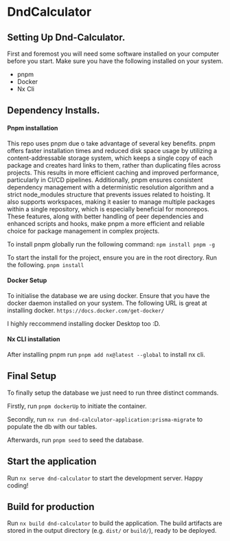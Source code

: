 # DndCalculator

## Setting Up Dnd-Calculator.
First and foremost you will need some software installed on your computer before you start. Make sure you have the following installed on your system.
- pnpm
- Docker
- Nx Cli

## Dependency Installs.
#### Pnpm installation
This repo uses pnpm due o take advantage of several key benefits. pnpm offers faster installation times and reduced disk space usage by utilizing a content-addressable storage system, which keeps a single copy of each package and creates hard links to them, rather than duplicating files across projects. This results in more efficient caching and improved performance, particularly in CI/CD pipelines. Additionally, pnpm ensures consistent dependency management with a deterministic resolution algorithm and a strict node_modules structure that prevents issues related to hoisting. It also supports workspaces, making it easier to manage multiple packages within a single repository, which is especially beneficial for monorepos. These features, along with better handling of peer dependencies and enhanced scripts and hooks, make pnpm a more efficient and reliable choice for package management in complex projects.

To install pnpm globally run the following command:
`npm install pnpm -g`

To start the install for the project, ensure you are in the root directory. Run the following.
`pnpm install`

#### Docker Setup
To initialise the database we are using docker. Ensure that you have the docker daemon installed on your system.
The following URL is great at installing docker.
`https://docs.docker.com/get-docker/`

I highly reccommend installing docker Desktop too :D.

#### Nx CLI installation
After installing pnpm run `pnpm add nx@latest --global` to install nx cli.

## Final Setup
To finally setup the database we just need to run three distinct commands.

Firstly, run `pnpm dockerUp` to initiate the container.

<!-- Need to automate the below step into step 1 D: -->
Secondly, run `nx run dnd-calculator-application:prisma-migrate` to populate the db with our tables.

Afterwards, run `pnpm seed` to seed the database.

## Start the application

Run `nx serve dnd-calculator` to start the development server. Happy coding!

## Build for production

Run `nx build dnd-calculator` to build the application. The build artifacts are stored in the output directory (e.g. `dist/` or `build/`), ready to be deployed.
